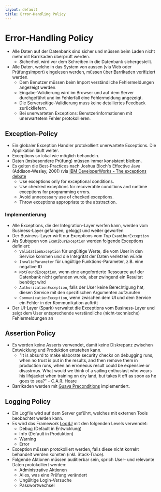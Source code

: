 ```yaml
---
layout: default
title: Error-Handling Policy
---
```

# Error-Handling Policy

* Alle Daten auf der Datenbank sind sicher und müssen beim Laden nicht mehr mit Barrikaden überprüft werden.
    * Sicherheit wird vor dem Schreiben in die Datenbank sichergestellt.
* Alle Daten, welche in das System von aussen (via Web oder Prüfungsimport) eingelesen werden, müssen über Barrikaden verifiziert werden.
    * Dem Benutzer müssen beim Import verständliche Fehlermeldungen angezeigt werden.
    * Eingabe-Validierung wird im Browser und auf dem Server durchgeführt und im Fehlerfall eine Fehlermeldung angezeigt.
    * Die Serverseitige-Validierung muss keine detailiertes Feedback zurückliefern.
    * Bei unerwarteten Exceptions: Benutzerinformationen mit unerwartetem Fehler protokollieren.

## Exception-Policy
* Ein globaler Exception Handler protokolliert unerwartete Exceptions. Die Applikation läuft weiter.
* Exceptions so lokal wie möglich behandeln.
* Daten (insbesondere Prüfung) müssen immer konsistent bleiben.
* Es gelten die Best-Practices nach Joshua Bloch's Effective Java (Addison-Wesley, 2001) (via [IBM DeveloperWorks - The exceptions debate](https://www.ibm.com/developerworks/library/j-jtp05254/#artrelatedtopics)
    * Use exceptions only for exceptional conditions.
    * Use checked exceptions for recoverable conditions and runtime exceptions for programming errors.
    * Avoid unnecessary use of checked exceptions.
    * Throw exceptions appropriate to the abstraction.

### Implementierung
* Alle Exceptions, die der Integration-Layer werfen kann, werden vom Business-Layer gefangen, geloggt und weiter geworfen
* Der Business-Layer wirft nur Exceptions vom Typ `ExamiburException`
* Als Subtypen von `ExamiburException` werden folgende Exceptions definiert:
    * `ValidationException` für ungültige Werte, die vom User in den Service kommen und die Integrität der Daten verletzen würde
    * `InvalidParameter` für ungültige Funktions-Parameter, z.B. eine negative ID
    * `NotFoundException`, wenn eine angeforderte Ressource auf der Datenbank nicht gefunden wurde, aber zwingend ein Resultat benötigt wird
    * `AuthorizationException`, falls der User keine Berechtigung hat, diesen Service mit den spezifischen Argumenten aufzurufen
    * `CommunicationException`, wenn zwischen dem UI und dem Service ein Fehler in der Kommunikation auftritt
* Der UI-Layer (Spark) verwaltet die Exceptions vom Business-Layer und zeigt dem User entsprechende verständliche (nicht-technische) Fehlermeldungen an

## Assertion Policy
* Es werden keine Asserts verwendet, damit keine Diskrepanz zwischen Entwicklung und Produktion entstehen kann.
    * "It is absurd to make elaborate security checks on debugging runs, when no trust is put in the results, and then remove them in production runs, when an erroneous result could be expensive or disastrous. What would we think of a sailing enthusiast who wears his lifejacket when training on dry land, but takes it off as soon as he goes to sea?" - C.A.R. Hoare
* Barrikaden werden mit [Guava Preconditions](https://github.com/google/guava/wiki/PreconditionsExplained) implementiert.

## Logging Policy

* Ein Logfile wird auf dem Server geführt, welches mit externen Tools beobachtet werden kann.
* Es wird das Framework [Log4J](https://logging.apache.org/log4j/2.0/) mit den folgenden Levels verwendet:
    * Debug (Default in Entwicklung)
    * Info (Default in Produktion)
    * Warning
    * Error
* Exception müssen protokolliert werden, falls diese nicht korrekt behandelt werden konnten (inkl. Stack-Trace).
* Folgende Aktionen müssen auditierbar sein, sprich User- und relevante Daten protokolliert werden:
    * Administrative Aktionen
    * Alles, was eine Prüfung verändert
    * Ungültige Login-Versuche
    * Passwortwechsel
